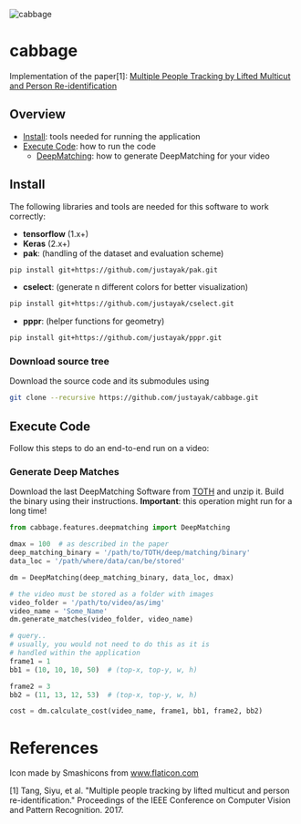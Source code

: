 ![cabbage](https://user-images.githubusercontent.com/831215/32352134-3af56ab4-c020-11e7-8a6f-4476a25c6626.png)
# cabbage

Implementation of the paper[1]: [Multiple People Tracking by Lifted Multicut and Person Re-identification](http://openaccess.thecvf.com/content_cvpr_2017/papers/Tang_Multiple_People_Tracking_CVPR_2017_paper.pdf)

## Overview
* [Install](https://github.com/justayak/cabbage#install): tools needed for running the application
* [Execute Code](https://github.com/justayak/cabbage#execute-code): how to run the code
  * [DeepMatching](https://github.com/justayak/cabbage#generate-deep-matches): how to generate DeepMatching for your video

## Install

The following libraries and tools are needed for this software to work correctly:

* **tensorflow** (1.x+)
* **Keras** (2.x+)
* **pak**: (handling of the dataset and evaluation scheme)
```bash
pip install git+https://github.com/justayak/pak.git
```
* **cselect**: (generate n different colors for better visualization)
```bash
pip install git+https://github.com/justayak/cselect.git
```
* **pppr**: (helper functions for geometry)
```bash
pip install git+https://github.com/justayak/pppr.git
```

### Download source tree
Download the source code and its submodules using
```bash
git clone --recursive https://github.com/justayak/cabbage.git
```

## Execute Code
Follow this steps to do an end-to-end run on a video:


### Generate Deep Matches
Download the last DeepMatching Software from [TOTH](http://lear.inrialpes.fr/src/deepmatching/) and unzip it. 
Build the binary using their instructions. **Important**: this operation might run for a long time!

```python
from cabbage.features.deepmatching import DeepMatching

dmax = 100  # as described in the paper
deep_matching_binary = '/path/to/TOTH/deep/matching/binary'
data_loc = '/path/where/data/can/be/stored'

dm = DeepMatching(deep_matching_binary, data_loc, dmax)

# the video must be stored as a folder with images 
video_folder = '/path/to/video/as/img'
video_name = 'Some_Name'
dm.generate_matches(video_folder, video_name)

# query..
# usually, you would not need to do this as it is
# handled within the application
frame1 = 1
bb1 = (10, 10, 10, 50)  # (top-x, top-y, w, h)

frame2 = 3
bb2 = (11, 13, 12, 53)  # (top-x, top-y, w, h)

cost = dm.calculate_cost(video_name, frame1, bb1, frame2, bb2)

```

# References
Icon made by Smashicons from www.flaticon.com

[1] Tang, Siyu, et al. "Multiple people tracking by lifted multicut and person re-identification." Proceedings of the IEEE Conference on Computer Vision and Pattern Recognition. 2017.
